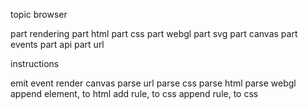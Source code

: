 
topic browser

part rendering
part html
part css
part webgl
part svg
part canvas
part events
part api
part url

instructions

emit event
render canvas
parse url
parse css
parse html
parse webgl
append element, to html
add rule, to css
append rule, to css
